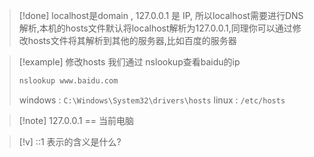 
>[!done] localhost是domain , 127.0.0.1 是 IP, 所以localhost需要进行DNS解析,本机的hosts文件默认将localhost解析为127.0.0.1,同理你可以通过修改hosts文件将其解析到其他的服务器,比如百度的服务器

>[!example] 修改hosts
>我们通过 nslookup查看baidu的ip
>```bash
>nslookup www.baidu.com
>```
> windows : `C:\Windows\System32\drivers\hosts` 
> linux : `/etc/hosts`

>[!note] 127.0.0.1 == 当前电脑

 >[!v] ::1 表示的含义是什么? 
 

